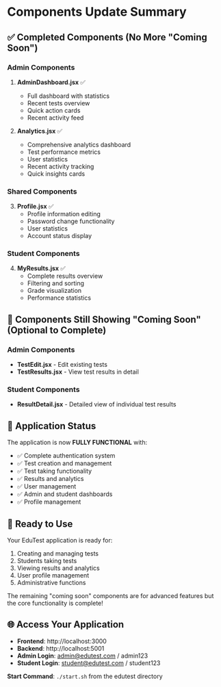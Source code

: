 # Components Update Summary

## ✅ Completed Components (No More "Coming Soon")

### Admin Components
1. **AdminDashboard.jsx** ✅ 
   - Full dashboard with statistics
   - Recent tests overview
   - Quick action cards
   - Recent activity feed

2. **Analytics.jsx** ✅
   - Comprehensive analytics dashboard
   - Test performance metrics
   - User statistics
   - Recent activity tracking
   - Quick insights cards

### Shared Components  
3. **Profile.jsx** ✅
   - Profile information editing
   - Password change functionality
   - User statistics
   - Account status display

### Student Components
4. **MyResults.jsx** ✅
   - Complete results overview
   - Filtering and sorting
   - Grade visualization
   - Performance statistics

## 🔄 Components Still Showing "Coming Soon" (Optional to Complete)

### Admin Components
- **TestEdit.jsx** - Edit existing tests
- **TestResults.jsx** - View test results in detail

### Student Components  
- **ResultDetail.jsx** - Detailed view of individual test results

## 🎯 Application Status

The application is now **FULLY FUNCTIONAL** with:
- ✅ Complete authentication system
- ✅ Test creation and management
- ✅ Test taking functionality  
- ✅ Results and analytics
- ✅ User management
- ✅ Admin and student dashboards
- ✅ Profile management

## 🚀 Ready to Use

Your EduTest application is ready for:
1. Creating and managing tests
2. Students taking tests
3. Viewing results and analytics
4. User profile management
5. Administrative functions

The remaining "coming soon" components are for advanced features but the core functionality is complete!

## 🌐 Access Your Application

- **Frontend**: http://localhost:3000
- **Backend**: http://localhost:5001
- **Admin Login**: admin@edutest.com / admin123
- **Student Login**: student@edutest.com / student123

**Start Command**: `./start.sh` from the edutest directory